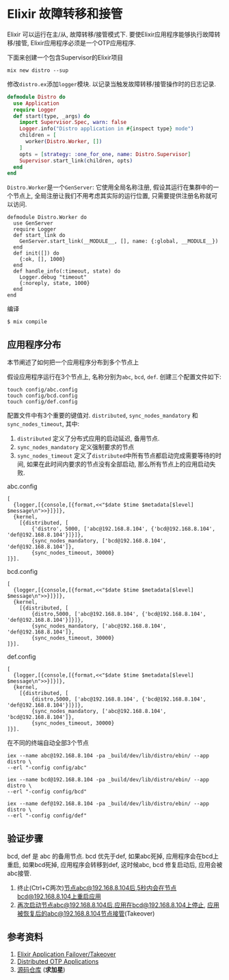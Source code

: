 Elixir 故障转移和接管
=====================

Elixir 可以运行在主/从, 故障转移/接管模式下. 要使Elixir应用程序能够执行故障转移/接管, Elixir应用程序必须是一个OTP应用程序.

下面来创建一个包含Supervisor的Elixir项目


```
mix new distro --sup
```

修改`distro.ex`添加`logger`模块. 以记录当触发故障转移/接管操作时的日志记录.

```elixir
defmodule Distro do
  use Application
  require Logger
  def start(type, _args) do
    import Supervisor.Spec, warn: false
    Logger.info("Distro application in #{inspect type} mode")
    children = [
      worker(Distro.Worker, [])
    ]
    opts = [strategy: :one_for_one, name: Distro.Supervisor]
    Supervisor.start_link(children, opts)
  end
end
```



`Distro.Worker`是一个`GenServer`: 它使用全局名称注册, 假设其运行在集群中的一个节点上, 全局注册让我们不用考虑其实际的运行位置, 只需要提供注册名称就可以访问.

```
defmodule Distro.Worker do
  use GenServer
  require Logger
  def start_link do
    GenServer.start_link(__MODULE__, [], name: {:global, __MODULE__})
  end
  def init([]) do
    {:ok, [], 1000}
  end
  def handle_info(:timeout, state) do
    Logger.debug "timeout"
    {:noreply, state, 1000}
  end
end

```

编译

```
$ mix compile
```

## 应用程序分布

本节阐述了如何把一个应用程序分布到多个节点上

假设应用程序运行在3个节点上, 名称分别为`abc`, `bcd`, `def`. 创建三个配置文件如下:

```
touch config/abc.config
touch config/bcd.config
touch config/def.config
```

配置文件中有3个重要的键值对. `distributed`, `sync_nodes_mandatory` 和 `sync_nodes_timeout`, 其中:

1. `distributed` 定义了分布式应用的启动延迟, 备用节点.
2. `sync_nodes_mandatory` 定义强制要求的节点
3. `sync_nodes_timeout` 定义了`distributed`中所有节点都启动完成需要等待的时间, 如果在此时间内要求的节点没有全部启动, 那么所有节点上的应用启动失败.

abc.config

```
[
  {logger,[{console,[{format,<<"$date $time $metadata[$level] $message\n">>}]}]},
  {kernel,
    [{distributed, [
        {'distro', 5000, ['abc@192.168.8.104', {'bcd@192.168.8.104', 'def@192.168.8.104'}]}]},
        {sync_nodes_mandatory, ['bcd@192.168.8.104', 'def@192.168.8.104']},
        {sync_nodes_timeout, 30000}
]}].
```

bcd.config

```
[
  {logger,[{console,[{format,<<"$date $time $metadata[$level] $message\n">>}]}]},
  {kernel,
    [{distributed, [
        {distro,5000, ['abc@192.168.8.104', {'bcd@192.168.8.104', 'def@192.168.8.104'}]}]},
        {sync_nodes_mandatory, ['abc@192.168.8.104', 'def@192.168.8.104']},
        {sync_nodes_timeout, 30000}
]}].
```

def.config

```
[
  {logger,[{console,[{format,<<"$date $time $metadata[$level] $message\n">>}]}]},
  {kernel,
    [{distributed, [
        {distro,5000, ['abc@192.168.8.104', {'bcd@192.168.8.104', 'def@192.168.8.104'}]}]},
        {sync_nodes_mandatory, ['abc@192.168.8.104', 'bcd@192.168.8.104']},
        {sync_nodes_timeout, 30000}
]}].

```

在不同的终端自动全部3个节点

```
iex --name abc@192.168.8.104 -pa _build/dev/lib/distro/ebin/ --app distro \
--erl "-config config/abc"

iex --name bcd@192.168.8.104 -pa _build/dev/lib/distro/ebin/ --app distro \
--erl "-config config/bcd"

iex --name def@192.168.8.104 -pa _build/dev/lib/distro/ebin/ --app distro \
--erl "-config config/def"
```


## 验证步骤

bcd, def 是 abc 的备用节点. bcd 优先于def, 如果abc死掉, 应用程序会在bcd上重启, 如果bcd死掉, 应用程序会转移到def, 这时候abc, bcd 修复启动后, 应用会被abc接管.

1. 终止(Ctrl+C两次)节点abc@192.168.8.104后,5秒内会在节点bcd@192.168.8.104上重启应用
2. 再次启动节点abc@192.168.8.104后,应用在bcd@192.168.8.104上停止, 应用被恢复后的abc@192.168.8.104节点接管(Takeover)

## 参考资料

1. [Elixir Application Failover/Takeover](https://erlangcentral.org/topic/elixir-application-failovertakeover)
2. [Distributed OTP Applications](http://learnyousomeerlang.com/distributed-otp-applications)
3. [源码仓库](https://github.com/developerworks/distro) (**求加星**)
